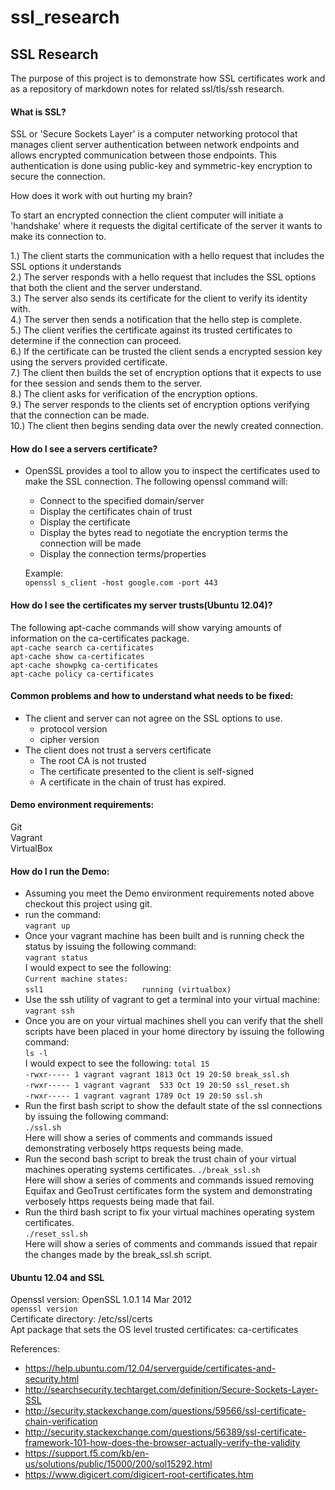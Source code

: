 # ssl_research

## SSL Research  

The purpose of this project is to demonstrate how SSL certificates work and as a repository of markdown notes for related ssl/tls/ssh research.  

#### What is SSL?  

SSL or 'Secure Sockets Layer' is a computer networking protocol that manages client
server authentication between network endpoints and allows encrypted communication
between those endpoints. This authentication is done using public-key and symmetric-key
encryption to secure the connection.

How does it work with out hurting my brain?

To start an encrypted connection the client computer will initiate a 'handshake'
where it requests the digital certificate of the server it wants to make its connection to.

1.) The client starts the communication with a hello request that includes the SSL options it understands  
2.) The server responds with a hello request that includes the SSL options that both the client and the server understand.  
3.) The server also sends its certificate for the client to verify its identity with.  
4.) The server then sends a notification that the hello step is complete.  
5.) The client verifies the certificate against its trusted certificates to determine if the connection can proceed.  
6.) If the certificate can be trusted the client sends a encrypted session key using the servers provided certificate.  
7.) The client then builds the set of encryption options that it expects to use for thee session and sends them to the server.  
8.) The client asks for verification of the encryption options.  
9.) The server responds to the clients set of encryption options verifying that the connection can be made.  
10.) The client then begins sending data over the newly created connection.  

#### How do I see a servers certificate?  
- OpenSSL provides a tool to allow you to inspect the certificates used to make the
SSL connection. The following openssl command will:  
    - Connect to the specified domain/server  
    - Display the certificates chain of trust  
    - Display the certificate  
    - Display the bytes read to negotiate the encryption terms the connection will be made  
    - Display the connection terms/properties  

    Example:  
    `openssl s_client -host google.com -port 443`  

#### How do I see the certificates my server trusts(Ubuntu 12.04)?  
The following apt-cache commands will show varying amounts of information on the ca-certificates package.  
`apt-cache search ca-certificates`  
`apt-cache show ca-certificates`  
`apt-cache showpkg ca-certificates`  
`apt-cache policy ca-certificates`  

#### Common problems and how to understand what needs to be fixed:  
- The client and server can not agree on the SSL options to use.  
  - protocol version  
  - cipher version  
- The client does not trust a servers certificate  
  - The root CA is not trusted  
  - The certificate presented to the client is self-signed  
  - A certificate in the chain of trust has expired.  

#### Demo environment requirements:
Git  
Vagrant  
VirtualBox  

#### How do I run the Demo:  
- Assuming you meet the Demo environment requirements noted above checkout this project using git.  
- run the command:  
      `vagrant up`  
- Once your vagrant machine has been built and is running check the status by issuing the following command:  
      `vagrant status`  
    I would expect to see the following:  
      `Current machine states:`  
      `ssl1                      running (virtualbox)`  
- Use the ssh utility of vagrant to get a terminal into your virtual machine:  
      `vagrant ssh`
- Once you are on your virtual machines shell you can verify that the shell scripts have been placed in your home directory by issuing the following command:      
      `ls -l`  
    I would expect to see the following:
      `total 15`  
      `-rwxr----- 1 vagrant vagrant 1813 Oct 19 20:50 break_ssl.sh`  
      `-rwxr----- 1 vagrant vagrant  533 Oct 19 20:50 ssl_reset.sh`  
      `-rwxr----- 1 vagrant vagrant 1789 Oct 19 20:50 ssl.sh`  
- Run the first bash script to show the default state of the ssl connections by issuing the following command:  
      `./ssl.sh`  
    Here will show a series of comments and commands issued demonstrating verbosely https requests being made.   
- Run the second bash script to break the trust chain of your virtual machines operating systems certificates.
      `./break_ssl.sh`  
    Here will show a series of comments and commands issued removing Equifax and GeoTrust certificates form the system and demonstrating verbosely https requests being made that fail.  
- Run the third bash script to fix your virtual machines operating system certificates.     
      `./reset_ssl.sh`  
    Here will show a series of comments and commands issued that repair the changes made by the break_ssl.sh script.  


#### Ubuntu 12.04 and SSL  
Openssl version: OpenSSL 1.0.1 14 Mar 2012  
    `openssl version`  
Certificate directory: /etc/ssl/certs  
Apt package that sets the OS level trusted certificates: ca-certificates  

References:
- https://help.ubuntu.com/12.04/serverguide/certificates-and-security.html
- http://searchsecurity.techtarget.com/definition/Secure-Sockets-Layer-SSL
- http://security.stackexchange.com/questions/59566/ssl-certificate-chain-verification
- http://security.stackexchange.com/questions/56389/ssl-certificate-framework-101-how-does-the-browser-actually-verify-the-validity
- https://support.f5.com/kb/en-us/solutions/public/15000/200/sol15292.html
- https://www.digicert.com/digicert-root-certificates.htm
